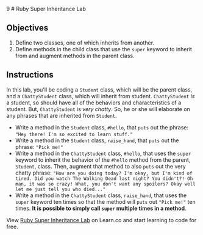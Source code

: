9   # Ruby Super Inheritance Lab 

## Objectives

1. Define two classes, one of which inherits from another. 
2. Define methods in the child class that use the `super` keyword to inherit from and augment methods in the parent class. 

## Instructions

In this lab, you'll be coding a `Student` class, which will be the parent class, and a `ChattyStudent` class, which will inherit from student. `ChattyStudent` *is* a student, so should have all of the behaviors and characteristics of a student. But, `ChattyStudent` is *very chatty*. So, he or she will elaborate on any phrases that are inherited from `Student`. 

* Write a method in the `Student` class, `#hello`, that `puts` out the phrase: `"Hey there! I'm so excited to learn stuff."`
* Write a method in the `Student` class, `raise_hand`, that `puts` out the phrase: `"Pick me!"`
* Write a method in the `ChattyStudent` class, `#hello`, that uses the `super` keyword to inherit the behavior of the `#hello` method from the parent, `Student`, class. Then, augment that method to also `puts` out the very chatty phrase: `"How are you doing today? I'm okay, but I'm kind of tired. Did you watch The Walking Dead last night? You didn't?! Oh man, it was so crazy! What, you don't want any spoilers? Okay well let me just tell you who died..."`
* Write a method in the `ChattyStudent` class, `raise_hand`, that uses the `super` keyword ten times so that the method will `puts` out `"Pick me!"` ten times. **It is possible to simply call `super` multiple times in a method**. 
<p data-visibility='hidden'>View <a href='https://learn.co/lessons/ruby-super-inheritance-lab' title='Ruby Super Inheritance Lab'>Ruby Super Inheritance Lab</a> on Learn.co and start learning to code for free.</p>
